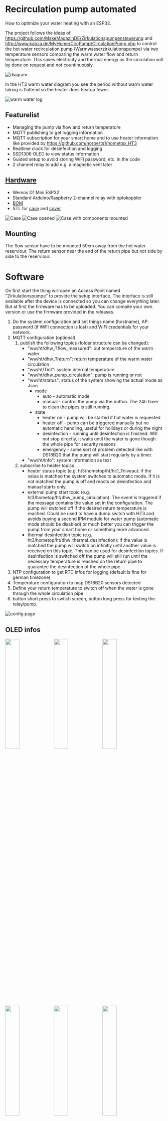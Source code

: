 # Recirculation pump automated
How to optimize your water heating with an ESP32.

The project follows the ideas of https://github.com/MakeMagazinDE/Zirkulationspumpensteuerung and http://www.kabza.de/MyHome/CircPump/CirculationPump.php to control the hot water recirculation pump (Warmwasserzirkulationspumpe) via two temperature sensors comparing the warm water flow and return temperature. This saves electricity and thermal energy as the circulation will by done on request and not countinuously.

![diagram](docs/diagram.drawio.png)

In the HT3 warm water diagram you see the period without warm water taking is flattend so the heater does heatup fewer.

![warm water log](img/HT3_Warmwasser.png)

## Featurelist
* Managing the pump via flow and return temperature
* MQTT publishing to get logging information
* MQTT subscription for your smart home and to use heater information like provided by https://github.com/norberts1/hometop_HT3
* Realtime clock for desinfection and logging
* SSD1306 OLED to view status information
* Guided setup to avoid storing WiFi password, etc. in the code
* 2 channel relay to add e.g. a magnetic vent later

## [Hardware](docs/schema.pdf)
* Wemos D1 Mini ESP32
* Standard Arduino/Raspberry 2-channel relay with optokoppler
* [BOM](docs/HotWaterRecirculatingPump.csv)
* STL for [case](docs/Warmwasserpumpe.stl) and [cover](docs/Warmwasserpumpe(2).stl)

![Case](img/SpaceClaim_2022-10-28%20163143.png)
![Case opened](img/SpaceClaim_2022-10-28%20163208.png)
![Case with components mounted](img/Case%20with%20components.JPG)

## Mounting
The flow sensor have to be mounted 50cm away from the hot water reserviour. The return sensor near the end of the return pipe but not side by side to the reserviour. 

# Software
On first start the thing will open an Access Point named "Zirkulationspumpe" to provide the setup interface. The interface is still available after the device is connected so you can change everything later. But at first the firmware has to be uploaded. You can compile your own version or use the firmware provided in the releases.

1. Do the system configuration and set things name (hostname), AP password (if WiFi connection is lost) and WiFi credentials for your network.
2. MQTT configuration (optional)
   1. publish the following topics (folder structure can be changed):
      * "ww/ht/dhw_Tflow_measured": out temperature of the warm water
      * "ww/ht/dhw_Treturn": return temperature of the warm water circulation
      * "ww/ht/Tint": system internal temperature
      * "ww/ht/dhw_pump_circulation": pump is running or not
      * "ww/ht/status": status of the system showing the actual mode as Json
        * mode 
          * auto - automatic mode
          * manual - control the pump via the button. The 24h timer to clean the pipes is still running.
        * state
          * heater on - pump will be started if hot water is requested
          * heater off - pump can be triggered manually but no automatic handling, useful for holidays or during the night
          * desinfection - running until desinfection is finished. Will not stop directly, it waits until the water is gone though the whole pipe
        for security reasons
          * emergency - some sort of problem detected like with DS18B20 that the pump will start regularly by a timer.
      * "ww/ht/info": system information as text
   2. subscribe to heater topics
      * heater status topic (e.g. ht3/hometop/ht/hc1_Tniveau): if the value is matched the system switches to automatic mode. If it is not matched the pump is off and reacts on desinfection and manual starts only.
      * external pump start topic (e.g. ht3/hometop/ht/dhw_pump_circulation):  The event is triggered if the message contains the value set in the configuration. The pump will swtched off if the desired return temperature is reached. Could be used to have a dump switch with HT3 and avoids buying a second IPM module for water pump (automatic mode should be disabled) or much better you can trigger the pump from your smart home or something more advanced.
      * thermal desinfection topic (e.g. ht3/hometop/ht/dhw_thermal_desinfection): if the value is matched the pump will switch on infinitly until another value is received on this topic. This can be used for desinfection topics. If desinfection is switched off the pump will still run until the necessary temperature is reached on the return pipe to guarantee the desinfection of the whole pipe.
3. NTP configuration to get RTC infos for logging (default is fine for german timezone)
4. Temperature configuration to map DS18B20 sensors detected
5. Define your return temperature to switch off when the water is gone through the whole circulation pipe.
6. button short press to swtich screen, button long press for testing the relay/pump.

![config page](img/opera_2022-10-31%20213941.png)

## OLED infos
<img src="img/Displaypage1.JPG"  width="30%" height="30%">
<img src="img/Displaypage2.JPG"  width="30%" height="30%">
<img src="img/Displaypage3.JPG"  width="30%" height="30%">
<img src="img/Displaypage4.JPG"  width="30%" height="30%">
<img src="img/Displaypage5.JPG"  width="30%" height="30%">
<img src="img/Displaypage6.JPG"  width="30%" height="30%">
<img src="img/Displaypage7.JPG"  width="30%" height="30%">

# Tips
* Increase the pumps flow to the maximum that the water goes through the pipes as fast as possible.
* Setup special schedules via a smart home (MQTT) if you like to have warm water on request (e.g. by phone) or at a specific time.
* second relay channel is actually unused - suggest how to use it if you need